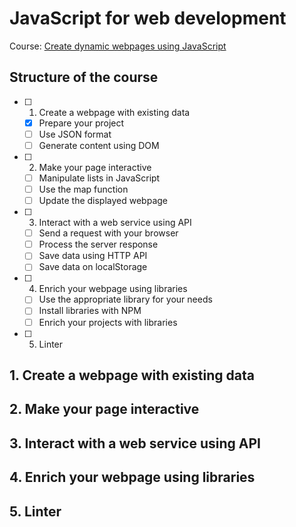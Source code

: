 # JavaScript for web development

Course: [Create dynamic webpages using JavaScript](https://openclassrooms.com/fr/courses/7697016-creez-des-pages-web-dynamiques-avec-javascript)

## Structure of the course

- [ ] 1. Create a webpage with existing data
  - [x] Prepare your project
  - [ ] Use JSON format
  - [ ] Generate content using DOM
- [ ] 2. Make your page interactive
  - [ ] Manipulate lists in JavaScript
  - [ ] Use the map function
  - [ ] Update the displayed webpage
- [ ] 3. Interact with a web service using API
  - [ ] Send a request with your browser
  - [ ] Process the server response
  - [ ] Save data using HTTP API
  - [ ] Save data on localStorage
- [ ] 4. Enrich your webpage using libraries
  - [ ] Use the appropriate library for your needs
  - [ ] Install libraries with NPM
  - [ ] Enrich your projects with libraries
- [ ] 5. Linter

## 1. Create a webpage with existing data

## 2. Make your page interactive

## 3. Interact with a web service using API

## 4. Enrich your webpage using libraries

## 5. Linter
